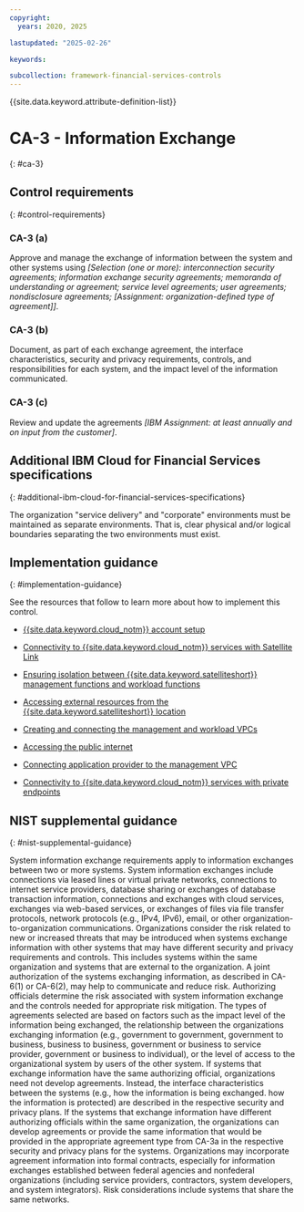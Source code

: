 ```yaml
---
copyright:
  years: 2020, 2025

lastupdated: "2025-02-26"

keywords:

subcollection: framework-financial-services-controls
---
```


{{site.data.keyword.attribute-definition-list}}

# CA-3 - Information Exchange
{: #ca-3}

## Control requirements
{: #control-requirements}



### CA-3 (a)


Approve and manage the exchange of information between the system and other systems using _[Selection (one or more): interconnection security agreements; information exchange security agreements; memoranda of understanding or agreement; service level agreements; user agreements; nondisclosure agreements; _[Assignment: organization-defined type of agreement]_]_.


### CA-3 (b)


Document, as part of each exchange agreement, the interface characteristics, security and privacy requirements, controls, and responsibilities for each system, and the impact level of the information communicated.


### CA-3 (c)


Review and update the agreements _[IBM Assignment: at least annually and on input from the customer]_.






## Additional IBM Cloud for Financial Services specifications
{: #additional-ibm-cloud-for-financial-services-specifications}

The organization "service delivery" and "corporate" environments must be maintained as separate environments. That is, clear physical and/or logical boundaries separating the two environments must exist.




## Implementation guidance
{: #implementation-guidance}

See the resources that follow to learn more about how to implement this control.


- [{{site.data.keyword.cloud_notm}} account setup](/docs/framework-financial-services?topic=framework-financial-services-shared-account-setup)


- [Connectivity to {{site.data.keyword.cloud_notm}} services with Satellite Link](/docs/framework-financial-services?topic=framework-financial-services-satellite-architecture-connectivity-to-services)


- [Ensuring isolation between {{site.data.keyword.satelliteshort}} management functions and workload functions](/docs/framework-financial-services?topic=framework-financial-services-satellite-architecture-connectivity-management-isolation)


- [Accessing external resources from the {{site.data.keyword.satelliteshort}} location](/docs/framework-financial-services?topic=framework-financial-services-satellite-architecture-connectivity-to-external)


- [Creating and connecting the management and workload VPCs](/docs/framework-financial-services?topic=framework-financial-services-vpc-architecture-connectivity-create-vpcs)


- [Accessing the public internet](/docs/framework-financial-services?topic=framework-financial-services-vpc-architecture-connectivity-to-internet)


- [Connecting application provider to the management VPC](/docs/framework-financial-services?topic=framework-financial-services-vpc-architecture-connectivity-management)


- [Connectivity to {{site.data.keyword.cloud_notm}} services with private endpoints](/docs/framework-financial-services?topic=framework-financial-services-vpc-architecture-connectivity-to-services)






## NIST supplemental guidance
{: #nist-supplemental-guidance}

System information exchange requirements apply to information exchanges between two or more systems. System information exchanges include connections via leased lines or virtual private networks, connections to internet service providers, database sharing or exchanges of database transaction information, connections and exchanges with cloud services, exchanges via web-based services, or exchanges of files via file transfer protocols, network protocols (e.g., IPv4, IPv6), email, or other organization-to-organization communications. Organizations consider the risk related to new or increased threats that may be introduced when systems exchange information with other systems that may have different security and privacy requirements and controls. This includes systems within the same organization and systems that are external to the organization. A joint authorization of the systems exchanging information, as described in CA-6(1) or CA-6(2), may help to communicate and reduce risk.
Authorizing officials determine the risk associated with system information exchange and the controls needed for appropriate risk mitigation. The types of agreements selected are based on factors such as the impact level of the information being exchanged, the relationship between the organizations exchanging information (e.g., government to government, government to business, business to business, government or business to service provider, government or business to individual), or the level of access to the organizational system by users of the other system. If systems that exchange information have the same authorizing official, organizations need not develop agreements. Instead, the interface characteristics between the systems (e.g., how the information is being exchanged. how the information is protected) are described in the respective security and privacy plans. If the systems that exchange information have different authorizing officials within the same organization, the organizations can develop agreements or provide the same information that would be provided in the appropriate agreement type from CA-3a in the respective security and privacy plans for the systems. Organizations may incorporate agreement information into formal contracts, especially for information exchanges established between federal agencies and nonfederal organizations (including service providers, contractors, system developers, and system integrators). Risk considerations include systems that share the same networks.
